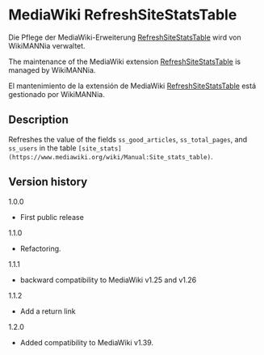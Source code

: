 # MediaWiki RefreshSiteStatsTable

Die Pflege der MediaWiki-Erweiterung [RefreshSiteStatsTable](https://www.mediawiki.org/wiki/Extension:RefreshSiteStatsTable) wird von WikiMANNia verwaltet.

The maintenance of the MediaWiki extension [RefreshSiteStatsTable](https://www.mediawiki.org/wiki/Extension:RefreshSiteStatsTable) is managed by WikiMANNia.

El mantenimiento de la extensión de MediaWiki [RefreshSiteStatsTable](https://www.mediawiki.org/wiki/Extension:RefreshSiteStatsTable) está gestionado por WikiMANNia.

## Description

Refreshes the value of the fields `ss_good_articles`, `ss_total_pages`, and `ss_users` in the table `[site_stats](https://www.mediawiki.org/wiki/Manual:Site_stats_table)`.

## Version history

1.0.0

* First public release

1.1.0

* Refactoring.

1.1.1

* backward compatibility to MediaWiki v1.25 and v1.26

1.1.2

* Add a return link

1.2.0

* Added compatibility to MediaWiki v1.39.
